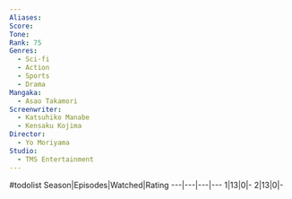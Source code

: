 ```yaml
---
Aliases:
Score:
Tone: 
Rank: 75
Genres:
  - Sci-fi
  - Action
  - Sports
  - Drama
Mangaka:
  - Asao Takamori
Screenwriter:
  - Katsuhiko Manabe
  - Kensaku Kojima
Director:
  - Yo Moriyama
Studio:
  - TMS Entertainment
---
```

#todolist
Season|Episodes|Watched|Rating
---|---|---|---
1|13|0|-
2|13|0|-